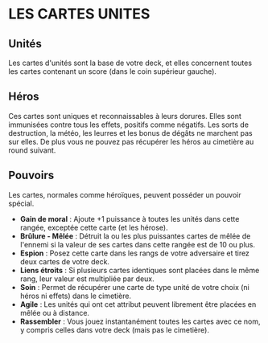 # LES CARTES UNITES

## Unités

Les cartes d'unités sont la base de votre deck, et elles concernent toutes les cartes contenant un score (dans le coin supérieur gauche).

## Héros

Ces cartes sont uniques et reconnaissables à leurs dorures. Elles sont immunisées contre tous les effets, positifs comme négatifs. Les sorts de destruction, la météo, les leurres et les bonus de dégâts ne marchent pas sur elles. De plus vous ne pouvez pas récupérer les héros au cimetière au round suivant.

## Pouvoirs

Les cartes, normales comme héroïques, peuvent posséder un pouvoir spécial.

* **Gain de moral** : Ajoute +1 puissance à toutes les unités dans cette rangée, exceptée cette carte (et les hérose).
* **Brûlure - Mêlée** : Détruit la ou les plus puissantes cartes de mêlée de l'ennemi si la valeur de ses cartes dans cette rangée est de 10 ou plus.
* **Espion** : Posez cette carte dans les rangs de votre adversaire et tirez deux cartes de votre deck.
* **Liens étroits** : Si plusieurs cartes identiques sont placées dans le même rang, leur valeur est multipliée par deux.
* **Soin** : Permet de récupérer une carte de type unité de votre choix (ni héros ni effets) dans le cimetière.
* **Agile** : Les unités qui ont cet attribut peuvent librement être placées en mêlée ou à distance.
* **Rassembler** : Vous jouez instantanément toutes les cartes avec ce nom, y compris celles dans votre deck (mais pas le cimetière).
